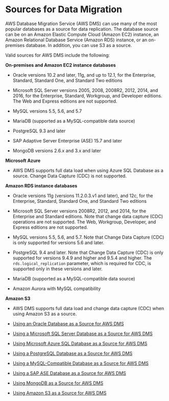 # Sources for Data Migration<a name="CHAP_Source"></a>

AWS Database Migration Service \(AWS DMS\) can use many of the most popular databases as a source for data replication\. The database source can be on an Amazon Elastic Compute Cloud \(Amazon EC2\) instance, an Amazon Relational Database Service \(Amazon RDS\) instance, or an on\-premises database\. In addition, you can use S3 as a source\.

Valid sources for AWS DMS include the following:

**On\-premises and Amazon EC2 instance databases**

+ Oracle versions 10\.2 and later, 11g, and up to 12\.1, for the Enterprise, Standard, Standard One, and Standard Two editions

+ Microsoft SQL Server versions 2005, 2008, 2008R2, 2012, 2014, and 2016, for the Enterprise, Standard, Workgroup, and Developer editions\. The Web and Express editions are not supported\.

+ MySQL versions 5\.5, 5\.6, and 5\.7

+ MariaDB \(supported as a MySQL\-compatible data source\)

+ PostgreSQL 9\.3 and later

+ SAP Adaptive Server Enterprise \(ASE\) 15\.7 and later

+ MongoDB versions 2\.6\.x and 3\.x and later

**Microsoft Azure**

+ AWS DMS supports full data load when using Azure SQL Database as a source\. Change Data Capture \(CDC\) is not supported\. 

**Amazon RDS instance databases**

+ Oracle versions 11g \(versions 11\.2\.0\.3\.v1 and later\), and 12c, for the Enterprise, Standard, Standard One, and Standard Two editions

+ Microsoft SQL Server versions 2008R2, 2012, and 2014, for the Enterprise and Standard editions\. Note that change data capture \(CDC\) operations are not supported\. The Web, Workgroup, Developer, and Express editions are not supported\.

+ MySQL versions 5\.5, 5\.6, and 5\.7\. Note that Change Data Capture \(CDC\) is only supported for versions 5\.6 and later\.

+ PostgreSQL 9\.4 and later\. Note that Change Data Capture \(CDC\) is only supported for versions 9\.4\.9 and higher and 9\.5\.4 and higher\. The `rds.logical_replication` parameter, which is required for CDC, is supported only in these versions and later\. 

+ MariaDB \(supported as a MySQL\-compatible data source\)

+ Amazon Aurora with MySQL compatibility

**Amazon S3**

+ AWS DMS supports full data load and change data capture \(CDC\) when using Amazon S3 as a source\.


+ [Using an Oracle Database as a Source for AWS DMS](CHAP_Source.Oracle.md)
+ [Using a Microsoft SQL Server Database as a Source for AWS DMS](CHAP_Source.SQLServer.md)
+ [Using Microsoft Azure SQL Database as a Source for AWS DMS](CHAP_Source.AzureSQL.md)
+ [Using a PostgreSQL Database as a Source for AWS DMS](CHAP_Source.PostgreSQL.md)
+ [Using a MySQL\-Compatible Database as a Source for AWS DMS](CHAP_Source.MySQL.md)
+ [Using a SAP ASE Database as a Source for AWS DMS](CHAP_Source.SAP.md)
+ [Using MongoDB as a Source for AWS DMS](CHAP_Source.MongoDB.md)
+ [Using Amazon S3 as a Source for AWS DMS](CHAP_Source.S3.md)